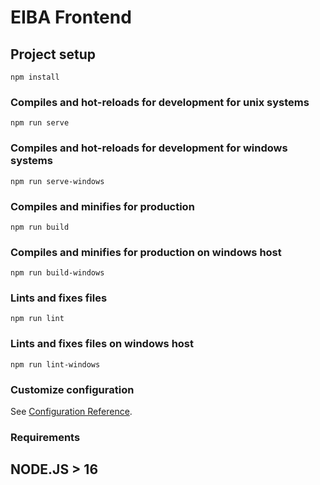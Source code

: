 # EIBA Frontend

## Project setup
```
npm install
```

### Compiles and hot-reloads for development for unix systems
```
npm run serve
```

### Compiles and hot-reloads for development for windows systems
```
npm run serve-windows
```

### Compiles and minifies for production
```
npm run build
```

### Compiles and minifies for production on windows host
```
npm run build-windows
```

### Lints and fixes files
```
npm run lint
```

### Lints and fixes files on windows host
```
npm run lint-windows
```

### Customize configuration
See [Configuration Reference](https://cli.vuejs.org/config/).


### Requirements
## NODE.JS > 16

